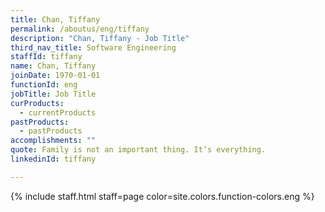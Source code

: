 ```yaml
---
title: Chan, Tiffany
permalink: /aboutus/eng/tiffany
description: "Chan, Tiffany - Job Title"
third_nav_title: Software Engineering
staffId: tiffany
name: Chan, Tiffany
joinDate: 1970-01-01
functionId: eng
jobTitle: Job Title
curProducts:
  - currentProducts
pastProducts:
  - pastProducts
accomplishments: ""
quote: Family is not an important thing. It’s everything.
linkedinId: tiffany

---
```


{% include staff.html staff=page color=site.colors.function-colors.eng %}
